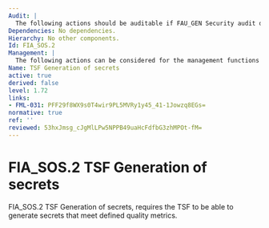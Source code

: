 ```yaml
---
Audit: |
  The following actions should be auditable if FAU_GEN Security audit data generation is included in the PP, PP-Module, functional package or ST: a) minimal: Rejection by the TSF of any tested secret; b) basic: Rejection or acceptance by the TSF of any tested secret; c) detailed: Identification of any changes to the defined quality metrics.
Dependencies: No dependencies.
Hierarchy: No other components.
Id: FIA_SOS.2
Management: |
  The following actions can be considered for the management functions in FMT: a) the management of the metric used to generate the secrets.
Name: TSF Generation of secrets
active: true
derived: false
level: 1.72
links:
- FML-031: PFF29f8WX9s0T4wir9PL5MVRy1y45_41-1Jowzq8EGs=
normative: true
ref: ''
reviewed: 53hxJmsg_cJgMlLPw5NPPB49uaHcFdfbG3zhMPOt-fM=
---
```


# FIA_SOS.2 TSF Generation of secrets

FIA_SOS.2 TSF Generation of secrets, requires the TSF to be able to generate secrets that meet defined quality metrics.